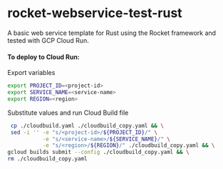 # rocket-webservice-test-rust
A basic web service template for Rust using the Rocket framework and tested with GCP Cloud Run.

#### To deploy to Cloud Run:

Export variables

```bash
export PROJECT_ID=<project-id>
export SERVICE_NAME=<service-name>
export REGION=<region>
```

Substitute values and run Cloud Build file

```bash
 cp ./cloudbuild.yaml ./cloudbuild_copy.yaml && \
 sed -i '' -e "s/<project-id>/${PROJECT_ID}/" \
           -e "s/<service-name>/${SERVICE_NAME}/" \
           -e "s/<region>/${REGION}/" ./cloudbuild_copy.yaml && \
gcloud builds submit --config ./cloudbuild_copy.yaml && \
rm ./cloudbuild_copy.yaml
```

